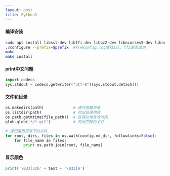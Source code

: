 ```yaml
---
layout: post
title: Python3
---
```


#### 编译安装
```bash
sudo apt install libssl-dev libffi-dev libbz2-dev libncurses5-dev libncursesw5-dev
./configure --prefix=$prefix  #打开config.log查找ssl、ffi是否成功
make
make install
```

#### print中文问题
```python
import codecs
sys.stdout = codecs.getwriter("utf-8")(sys.stdout.detach())
```

#### 文件和目录

```python
os.makedirs(path)             # 递归创建目录
os.listdir(path)              # 列出目录内容
os.path.getmtime(file_path))  # 获得文件修改时间
glob.glob('*/*.gif')          # 列出匹配的文件

# 递归遍历目录下的文件
for root, dirs, files in os.walk(config.md_dir, followlinks=False):
    for file_name in files:
        print os.path.join(root, file_name)
```

#### 显示颜色

```python
print('\033[32m' + text + '\033[m')
```